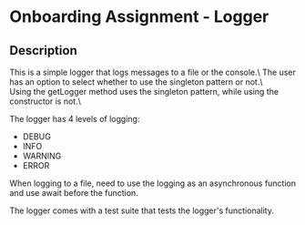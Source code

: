 # Onboarding Assignment - Logger

## Description
This is a simple logger that logs messages to a file or the console.\ 
The user has an option to select whether to use the singleton pattern or not.\  
Using the getLogger method uses the singleton pattern, while using the constructor is not.\

The logger has 4 levels of logging:
- DEBUG
- INFO
- WARNING
- ERROR

When logging to a file, need to use the logging as an asynchronous function and use await before the function.

The logger comes with a test suite that tests the logger's functionality.

